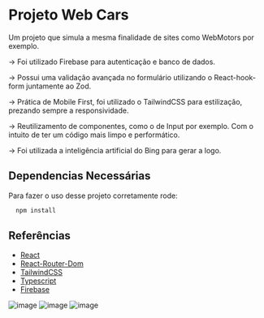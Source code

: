 
# Projeto Web Cars

Um projeto que simula a mesma finalidade de sites como WebMotors por exemplo. 

-> Foi utilizado Firebase para autenticação e banco de dados. 

-> Possui uma validação avançada no formulário utilizando o React-hook-form juntamente ao Zod.

-> Prática de Mobile First, foi utilizado o TailwindCSS para estilização, prezando sempre a responsividade.

-> Reutilizamento de componentes, como o de Input por exemplo. Com o intuito de ter um código mais limpo e performático.

-> Foi utilizada a inteligência artificial do Bing para gerar a logo.

## Dependencias Necessárias

Para fazer o uso desse projeto corretamente rode:

```bash
  npm install 
```



## Referências

 - [React](https://react.dev/learn)
 - [React-Router-Dom](https://reactrouter.com/en/main)
 - [TailwindCSS](https://tailwindcss.com/)
 - [Typescript](https://www.typescriptlang.org/)
 - [Firebase](https://firebase.google.com/)
 
![image](https://github.com/devIgor1/web-cars/assets/88665118/aad40ab2-ca7e-460d-b08d-38d4fa1762d3)
![image](https://github.com/devIgor1/web-cars/assets/88665118/b1c75b61-84fd-4c50-8f62-064b50692283)
![image](https://github.com/devIgor1/web-cars/assets/88665118/b513813e-d5d8-477a-9309-1057ca882187)




